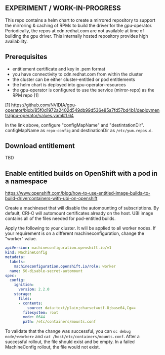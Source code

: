 ## EXPERIMENT / WORK-IN-PROGRESS

This repo contains a helm chart to create a mirrored repository to 
support the mirroring & caching of RPMs to build the driver for
the gpu-operator. Periodically, the repos at cdn.redhat.com are
not available at time of building the gpu driver.  This internally
hosted repository provides high availability.

## Prerequisites

* entitlement certificate and key in .pem format
* you have connectivity to cdn.redhat.com from within the cluster
* the cluster can be either cluster-entitled or pod entitlements
* the helm chart is deployed into gpu-operator-resources
* the gpu-operator is configured to use the service (mirror-repo) as
  the RPM repo [1]


[1] https://github.com/NVIDIA/gpu-operator/blob/85f0d1972a2402d549db99d536e85a7fd57bd4b1/deployments/gpu-operator/values.yaml#L64

In the link above, configure "configMapName" and "destintationDir".  configMapName as `repo-config` and destinationDir as `/etc/yum.repos.d`.

## Download entitlement

TBD

## Enable entitled builds on OpenShift with a pod in a namespace

https://www.openshift.com/blog/how-to-use-entitled-image-builds-to-build-drivercontainers-with-ubi-on-openshift

Create a machineset that will disable the automounting of subscriptions. By default,
CRI-O will automount certificates already on the host.  UBI image contains all of the
files needed for pod-entitled builds.

Apply the following to your cluster.  It will be applied to all worker nodes.
If your requirement is on a different machineconfiguration, change the "worker" 
value.

```yaml
apiVersion: machineconfiguration.openshift.io/v1
kind: MachineConfig
metadata:
  labels:
    machineconfiguration.openshift.io/role: worker
  name: 50-disable-secret-automount
spec:
  config:
    ignition:
      version: 2.2.0
    storage:
      files:
      - contents:
          source: data:text/plain;charset=utf-8;base64,Cg==
        filesystem: root
        mode: 0644
        path: /etc/containers/mounts.conf
```

To validate that the change was successful, you can `oc debug node/<worker>`
and `cat /host/etc/containers/mounts.conf`.  After a successful rollout, 
the file should exist and be empty.  In a failed MachineConfig rollout, 
the file would not exist.

